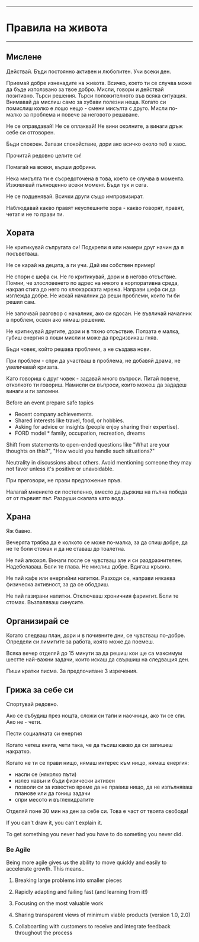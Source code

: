 ----------------------------------------------------
# Правила на живота 
-----------------------------------------------------

## Мислене

Действай. Бъди постоянно активен и любопитен. Учи всеки ден.

Приемай добре изненадите на живота. Всичко, което ти се случва може да бъде използвано за твое добро. Мисли, говори и действай позитивно. Търси решения. Търси положителното във всяка ситуация. Внимавай да мислиш само за хубави полезни неща. Когато си помислиш колко е лошо нещо - смени мисълта с друго. Мисли по-малко за проблема и повече за неговото решаване.

Не се оправдавай! Не се оплаквай! Не вини околните, а винаги дръж себе си отговорен. 

Бъди спокоен. Запази спокойствие, дори ако всичко около теб е хаос. 

Прочитай редовно целите си!

Помагай на всеки, върши добрини. 

Нека мисълта ти е съсредоточена в това, което се случва в момента. Изживявай пълноценно всеки момент. Бъди тук и сега.

Не се подценявай. Всички други също импровизират.

Наблюдавай какво правят неуспешните хора - какво говорят, правят, четат и не го прави ти.

## Хората

Не критикувай съпругата си! Подкрепи я или намери друг начин да я посъветваш.

Не се карай на децата, а ги учи. Дай им собствен пример!

Не спори с шефа си. Не го критикувай, дори и в негово отсъствие. Помни, че злословенето по адрес на някого в корпоративна среда, накрая стига до него по клюкарската мрежа. Направи шефа си да изглежда добре. Не искай началник да реши проблеми, които ти би решил сам.

Не започвай разговор с началник, ако си ядосан. Не въвличай началник в проблем, освен ако нямаш решение. 

Не критикувай другите, дори и в тяхно отсъствие. Ползата е малка, губиш енергия в лоши мисли и може да предизвикаш гняв.

Бъди човек, който решава проблеми, а не създава нови. 

При проблем - спри да участваш в проблема, не добавяй драма, не увеличавай кризата.

Като говориш с друг човек - задавай много въпроси. Питай повече, отколкото ти говориш. Намисли си въпроси, които можеш да зададеш винаги и ги запомни.

Before an event prepare safe topics 

* Recent company achievements.
* Shared interests like travel, food, or hobbies.
* Asking for advice or insights (people enjoy sharing their expertise).
* FORD model * family, occupation, recreation, dreams

Shift from statements to open-ended questions like "What are your thoughts on this?", "How would you handle such situations?" 

Neutrality in discussions about others. Avoid mentioning someone they may not favor unless it's positive or unavoidable. 

При преговори, не прави пpедложение пръв.

Налагай мнението си постепенно, вместо да държиш на пълна победа от от първият път. Разруши скалата като вода.

## Храна

Яж бавно.

Вечерята трябва да е колкото се може по-малка, за да спиш добре, да не те боли стомах и да не ставаш до тоалетна.

Не пий алкохол. Винаги после се чувстваш зле и си раздразнителен. Надебелаваш. Боли те глава. Не мислиш добре. Вдигаш кръвно.

Не пий кафе или енергийни напитки. Разходи се, направи някаква физическа активност, за да се ободриш.

Не пий газирани напитки. Отключваш хроничния фарингит. Боли те стомах. Възпаляваш синусите.

## Организирай се

Когато следваш план, дори и в почивните дни, се чувстваш по-добре. Определи си лимитите за работа, която може да поемеш.

Всяка вечер отделяй до 15 минути за да решиш кои ще са максимум шестте най-важни задачи, които искаш да свършиш на следващия ден.

Пиши кратки писма. За предпочитане 3 изречения.

## Грижа за себе си

Спортувай редовно.

Ако се събудиш през нощта, сложи си тапи и наочници, ако ти се спи. Ако не - чети.

Пести социалната си енергия

Когато четеш книга, чети така, че да тъсиш какво да си запишеш накратко.

Когато не ти се прави нищо, нямаш интерес към нищо, нямаш енергия: 

* наспи се (няколко пъти) 
* излез навън и бъди физически активен 
* позволи си за известно време да не правиш нищо, да не изпълняваш планове или да гониш задачи 
* спри месото и въглехидратите

Отделяй поне 30 мин на ден за себе си. Това е част от твоята свобода!

If you can't draw it, you can't explain it.

To get something you never had you have to do someting you never did.

### Be Agile

Being more agile gives us the ability to move quickly and easily to accelerate growth. This means.. 

1. Breaking large problems into smaller pieces 

2. Rapidly adapting and failing fast (and learning from it!) 

3. Focusing on the most valuable work 

4. Sharing transparent views of minimum viable products (version 1.0, 2.0) 

5. Collaboarting with customers to receive and integrate feedback throughout the process 